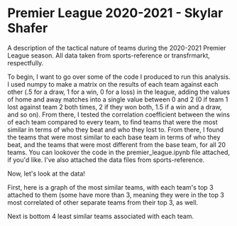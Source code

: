 # Premier League 2020-2021 - Skylar Shafer
A description of the tactical nature of teams during the 2020-2021 Premier League season. All data taken from sports-reference or transfrmarkt, respectfully. 

To begin, I want to go over some of the code I produced to run this analysis. I used numpy to make a matrix on the results of each team against each other (.5 for a draw, 1 for a win, 0 for a loss) in the league, adding the values of home and away matches into a single value between 0 and 2 (0 if team 1 lost against team 2 both times, 2 if they won both, 1.5 if a win and a draw, and so on). From there, I tested the correlation coefficient between the wins of each team compared to every team, to find teams that were the most similar in terms of who they beat and who they lost to. From there, I found the teams that were most similar to each base team in terms of who they beat, and the teams that were most different from the base team, for all 20 teams. You can lookover the code in the premier_league.ipynb file attached, if you'd like. I've also attached the data files from sports-reference.

Now, let's look at the data!

First, here is a graph of the most similar teams, with each team's top 3 attached to them (some have more than 3, meaning they were in the top 3 most correlated of other separate teams from their top 3, as well. 



Next is bottom 4 least similar teams associated with each team.
